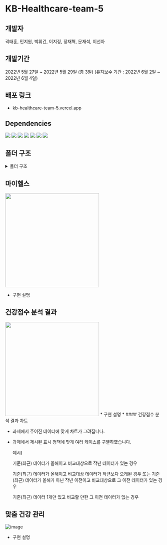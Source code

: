 # KB-Healthcare-team-5

## 개발자

곽태훈, 민지원, 박휘건, 이지정, 장재혁, 문재석, 이선아

## 개발기간

2022년 5월 27일 ~ 2022년 5월 29일 (총 3일)
(유지보수 기간 : 2022년 6월 2일 ~ 2022년 6월 4일)

## 배포 링크

- kb-healthcare-team-5.vercel.app

## Dependencies

<span><img src="https://img.shields.io/badge/Typescript-3178C6?style=flat-square&logo=TypeScript&logoColor=white"/></span>
<span><img src="https://img.shields.io/badge/React-61DAFB?style=flat-square&logo=React&logoColor=white"/></span>
<span><img src="https://img.shields.io/badge/ESLint-4B32C3?style=flat-square&logo=ESLint&logoColor=white"/></span>
<span><img src="https://img.shields.io/badge/Prettier-F7B93E?style=flat-square&logo=Prettier&logoColor=white"/></span>
<span><img src="https://img.shields.io/badge/Sass-CC6699?style=flat-square&logo=Sass&logoColor=white"/></span>
<span><img src="https://img.shields.io/badge/stylelint-263238?style=flat-square&logo=stylelint&logoColor=white"/></span>
<span><img src="https://img.shields.io/badge/classnames-000000?style=flat-square&logoColor=white"/></span>

## 폴더 구조

<details>
<summary>폴더 구조</summary>
<div markdown="1">
  
- 📁assets
  - 아이콘 및 이미지 등을 모아둔 폴더입니다.

- 📁components
  - 화면을 구성하는데에 있어 필요한 컴포넌트들을 모아둔 폴더입니다.
  - 페이지를 몇 개의 구역으로 나누어 해당 구역에 들어갈 컴포넌트들을 각각의 폴더에 모아두었습니다.

- 📁data
  - 프로젝트 구현에 사용될 데이터인 json 파일들이 들어가 있는 폴더입니다.

- 📁pages
  - 페이지에 따라 구분되는 폴더이나, 이 프로젝트는 단일 페이지이기 때문에 index.tsx만 존재합니다.

- 📁styles
  - 전역 스타일링, 변수, mixins 등 전역에서 사용되는 스타일링 관련 파일들을 모아둔 폴더입니다.

- 📁types
  - 전역적으로 사용되는 타입을 모아둔 폴더입니다.

- 📁utils
  - 앱 전반적으로 사용되는 변수, 함수, 서비스 등을 담아둔 폴더입니다.


</div>
</details>

## 마이헬스
<img src="https://user-images.githubusercontent.com/47405655/171990789-b4b24b8c-a810-4cc6-8977-29a10a6e87d9.png" width="300" />


* 구현 설명


## 건강점수 분석 결과
<img src="https://user-images.githubusercontent.com/29668380/171987161-f7d29330-f33a-42f6-90ec-545f852408d8.gif" width="300" />
* 구현 설명
* 
#### 건강점수 분석 결과 차트

* 과제에서 주어진 데이터에 맞게 차트가 그려집니다.
* 과제에서 제시된 표시 정책에 맞게 여러 케이스를 구별하였습니다.
  
  예시)
  
  기준(최근) 데이터가 올해이고 비교대상으로 작년 데이터가 있는 경우
  
  기준(최근) 데이터가 올해이고 비교대상 데이터가 작년보다 오래된 경우
  또는
  기준(최근) 데이터가 올해가 아닌 작년 이전이고 비교대상으로 그 이전 데이터가 있는 경우

  기준(최근) 데이터 1개만 있고 비교할 만한 그 이전 데이터가 없는 경우


  
 



## 맞춤 건강 관리
![image](https://user-images.githubusercontent.com/64529155/171986966-fecf7011-b04c-43d9-b69c-2dc91df92b8b.png)
* 구현 설명
